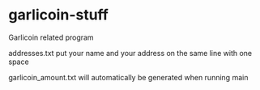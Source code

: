# garlicoin-stuff
Garlicoin related program

addresses.txt
put your name and your address on the same line with one space

garlicoin_amount.txt
will automatically be generated when running main
